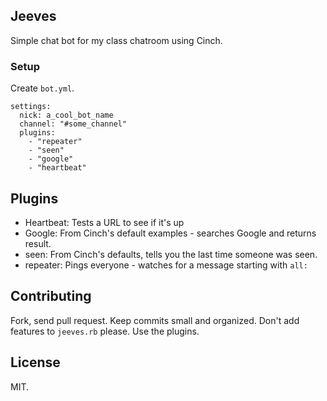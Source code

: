 ## Jeeves

Simple chat bot for my class chatroom using Cinch.

### Setup
Create `bot.yml`.

~~~
settings:
  nick: a_cool_bot_name
  channel: "#some_channel"
  plugins:
    - "repeater"
    - "seen"
    - "google"
    - "heartbeat"
~~~

## Plugins

* Heartbeat:  Tests a URL to see if it's up
* Google: From Cinch's default examples - searches Google and returns result.
* seen: From Cinch's defaults, tells you the last time someone was seen.
* repeater: Pings everyone - watches for a message starting with `all:` 


## Contributing

Fork, send pull request. Keep commits small and organized. Don't add features
to `jeeves.rb` please. Use the plugins.
## License
MIT.



